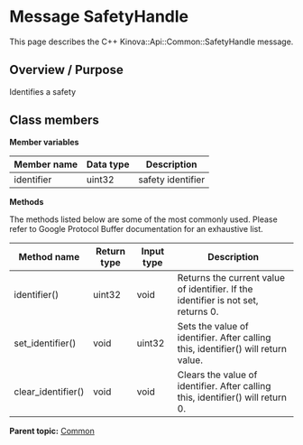 # Message SafetyHandle

This page describes the C++ Kinova::Api::Common::SafetyHandle message.

## Overview / Purpose

Identifies a safety

## Class members

 **Member variables** 

|Member name|Data type|Description|
|-----------|---------|-----------|
|identifier|uint32|safety identifier|

 **Methods** 

The methods listed below are some of the most commonly used. Please refer to Google Protocol Buffer documentation for an exhaustive list.

|Method name|Return type|Input type|Description|
|-----------|-----------|----------|-----------|
|identifier\(\)|uint32|void|Returns the current value of identifier. If the identifier is not set, returns 0.|
|set\_identifier\(\)|void|uint32|Sets the value of identifier. After calling this, identifier\(\) will return value.|
|clear\_identifier\(\)|void|void|Clears the value of identifier. After calling this, identifier\(\) will return 0.|

**Parent topic:** [Common](../references/summary_Common.md)

